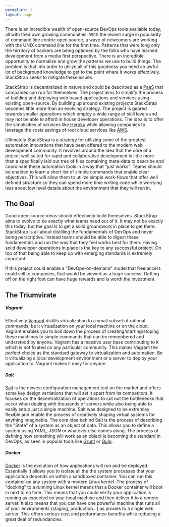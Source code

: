 ```yaml
---
permalink: /
layout: page
---
```


There is an incredible wealth of open-source DevOps tools available today, all
with their own growing communities. With the recent surge in popularity of command
line centric open source, a wave of newcomers are working with the UNIX command
line for the first time. Patterns that were long only the territory of hackers are
being optioned by the folks who have learned development from a media first
perspective. There is an incredible opportunity to normalize and grow the patterns
we use to build things.  The problem is that into order to utilize all of this
goodness you need an awful lot of background knowledge to get to the point where
it works effectively. StackStrap seeks to mitigate these issues.

StackStrap is decentralized in nature and could be described as a [PaaS] that
companies can run for themselves. The project aims to simplify the process of
building and deploying web based applications and services using existing
open-source. By building up around existing projects StackStrap becomes little
more than an evolving strategy. The project is geared towards smaller operations
which employ a wide range of skill levels and may not be able to afford in house
developer operations. The idea is to offer the simplicities of services like
[Heroku] while allowing companies to leverage the costs savings of root cloud
services like [AWS].

<!--
I don’t like Heroku & AWS being called out directly. I think you should describe
what value Heroku adds and remove the name reference. Same with AWS. For all we
know someone may way to use this with private cloud and custom automation.
-->

Ultimately StackStrap is a strategy for utilizing some of the greatest automation
innovations that have been offered to the modern web development community.  It
revolves around the idea that the core of a project well suited for rapid and
collaborative development is little more than a specifically laid out tree of
files containing meta-data to describe and coordinate these automation tools in a
way that "just works". Teams should be enabled to learn a short list of simple
commands that enable clear objectives.  This will allow them to utilize simple
work-flows that offer well defined structure so they can spend more time writing
code while worrying less about low level details about the environment that they
will run in.

## The Goal

Good open-source ideas should effectively build themselves. StackStrap aims to
evolve to be exactly what teams need out of it. It may not be exactly this today,
but the goal is to get a solid groundwork in place to get there. StackStrap is all
about distilling the fundamentals of DevOps and never being perscriptive. Instead
teams should be able to digest these fundamentals and run the way that they feel
works best for them. Having solid developer operations in place is the key to any
successful project. On top of that being able to keep up with emerging standards
is extremely important.

If this project could enable a "DevOps-on-demand" model that freelancers could
sell to companies, that would be viewed as a huge success! Getting off on the
right foot can have huge rewards and is worth the investment.

## The Triumvirate

##### Vagrant

Effectively [Vagrant] distills virtualization to a small subset of rational
commands; be it virtualization on your local machine or on the cloud. Vagrant
enables you to boil down the process of creating/starting/stoping these machines
to simple commands that can be remembered and understood by anyone. Vagrant has
a massive user base contributing to it which is not fixated on any particular
community. This makes Vagrant the perfect choice as the standard gateway to
virtualization and automation. Be it virtualizing a local development
environment or a server to deploy your application to, Vagrant makes it easy for
anyone.

##### Salt

[Salt] is the newest configuration management tool on the market and offers
some key design vartiations that will set it apart from its competitors. It
focuses on the decentralization of operations to cut out the bottlenecks that
occur when dealing with thousands of servers while also being able to easily
setup just a single machine. Salt was designed to be extremley flexible and
enable the process of creatively shaping virtual systems for anything
imaginable. The core idea behind Salt is the process of describing the "State"
of a system as an object of data. This allows you to define a system using YAML,
JSON or whatever else comes along. The process of defining how something will
work as an object is becoming the standard in DevOps, as seen in popular tools
like [Grunt] or [Gulp].

##### Docker

[Docker] is the evolution of how applications will run and be deployed.
Essentially it allows you to isolate all the the system processes that your
application depends on within a sandboxed container. You can run this container
on any system with a modern Linux kernel. The process of "docking" to a running
Linux kernel means that a Docker container will boot in next to no time. This
means that you could verify your application is running as expected on your
local machine and then deliver it to a remote server.  It also means that you
can have one powerful machine that runs all of your environments (staging,
production...) as proxies to a single web server. This offers serious cost and
preformance benefits while reducing a great deal of redundancies.

[PaaS]: http://en.wikipedia.org/wiki/Platform_as_a_service
[Heroku]: https://www.heroku.com/
[AWS]: http://aws.amazon.com/
[Vagrant]: http://vagrantup.com/
[Salt]: http://saltstack.com/
[Grunt]: http://gruntjs.com/
[Gulp]: http://gulpjs.com/
[Docker]: https://www.docker.com/
